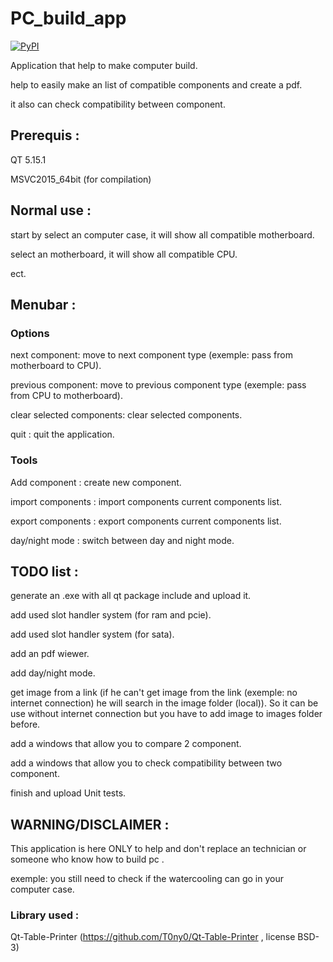 # PC_build_app

[![PyPI](https://img.shields.io/pypi/l/simplelogging.svg)](https://github.com/gaelfargeas/PC_build_app/blob/master/LICENSE)

Application that help to make computer build.

help to easily make an list of compatible components and create a pdf.

it also can check compatibility between component.

## Prerequis :

QT 5.15.1

MSVC2015_64bit (for compilation)

## Normal use :
start by select an computer case, it will show all compatible motherboard.

select an motherboard, it will show all compatible CPU.

ect.

## Menubar :

### Options

next component: move to next component type (exemple: pass from motherboard to CPU).

previous component: move to previous component type (exemple: pass from CPU to motherboard).

clear selected components: clear selected components.

quit : quit the application.

### Tools

Add component : create new component.

import components : import components current components list.

export components : export components current components list.

day/night mode : switch between day and night mode.


## TODO list :
generate an .exe with all qt package include and upload it.

add used slot handler system (for ram and pcie).

add used slot handler system (for sata).

add an pdf wiewer.

add day/night mode.

get image from a link (if he can't get image from the link (exemple: no internet connection) he will search in the image folder (local)). So it can be use without internet connection but you have to add image to images folder before.

add a windows that allow you to compare 2 component.

add a windows that allow you to check compatibility between two component.

finish and upload Unit tests.


## WARNING/DISCLAIMER :

This application is here ONLY to help and don't replace an technician or someone who know how to build pc .

exemple: you still need to check if the watercooling can go in your computer case.


### Library used :

Qt-Table-Printer (https://github.com/T0ny0/Qt-Table-Printer , license BSD-3)
